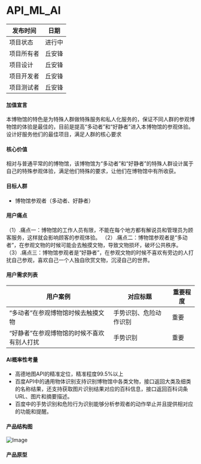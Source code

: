 # API_ML_AI 
| 发布时间   |日期    |
| -----     | ----   |
| 项目状态   |进行中  |
| 项目所有者 |丘安锋  |
| 项目设计   |丘安锋  |
| 项目开发者 |丘安锋  |
| 项目测试者 |丘安锋  |


#### 加值宣言
本博物馆的特色是为特殊人群做特殊服务和私人化服务的，保证不同人群的参观博物馆的体验是最佳的，目前是提高“多动者”和“好静者”进入本博物馆的参观体验。设计好服务他们的最佳项目，满足人群的核心要求

#### 核心价值
相对与普通平常的的博物馆，该博物馆为“多动者”和“好静者”的特殊人群设计属于自己的特殊参观体验，满足他们特殊的要求，让他们在博物馆中有所收获。

#### 目标人群
- 博物馆参观者（多动者、好静者）

#### 用户痛点
（1）.痛点一：博物馆的工作人员有限，不能在每个地方都有解说员和管理员为顾客服务，这样就会影响顾客的参观体验。
（2）.痛点二：博物馆参观者是“多动者”，在参观文物的时候可能会去触摸文物，导致文物损坏，破坏公共秩序。
（3）.痛点三：博物馆参观者是“好静者”，在参观文物的时候不喜欢有旁边的人打扰自己参观，喜欢自己一个人独自欣赏文物，沉浸自己的世界。
#### 用户需求列表
| 用户案例 | 对应标题 | 重要程度 |
| ------  | --------| -------  |
|“多动者”在参观博物馆时候去触摸文物|手势识别、危险动作识别|重要|
|“好静者”在参观博物馆的时候不喜欢有别人打扰|手势识别|重要|

#### AI概率性考量
- 高德地图API的精准定位，精准程度99.5%以上
- 百度API中的通用物体识别支持识别博物馆中各类文物，接口返回大类及细类的名称结果，还支持获取图片识别结果对应的百科信息，接口返回百科词条URL、图片和摘要描述。
- 百度中的手势识别和危险行为识别能够分析参观者的动作举止并且提供相对应的功能和提醒。


#### 产品结构图

![Image](https://images.gitee.com/uploads/images/2019/1222/183835_29bef3d5_1829864.png "微信截图_20191222180610.png")


#### 产品原型




